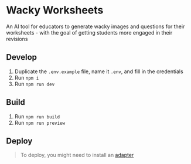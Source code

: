 # Wacky Worksheets

An AI tool for educators to generate wacky images and questions for their worksheets - with the goal of getting students more engaged in their revisions

## Develop

1. Duplicate the `.env.example` file, name it `.env`, and fill in the credentials
2. Run `npm i`
3. Run `npm run dev`

## Build

1. Run `npm run build`
2. Run `npm run preview`

## Deploy

> To deploy, you might need to install an [adapter](https://kit.svelte.dev/docs/adapters)
